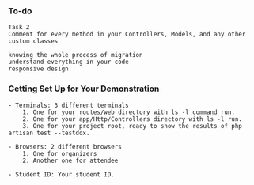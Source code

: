 ### To-do
                          
    Task 2
    Comment for every method in your Controllers, Models, and any other 
    custom classes

    knowing the whole process of migration
    understand everything in your code
    responsive design

### Getting Set Up for Your Demonstration

    - Terminals: 3 different terminals
        1. One for your routes/web directory with ls -l command run.
        2. One for your app/Http/Controllers directory with ls -l run.
        3. One for your project root, ready to show the results of php artisan test --testdox.

    - Browsers: 2 different browsers
        1. One for organizers
        2. Another one for attendee

    - Student ID: Your student ID.
